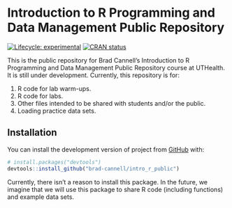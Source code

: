 
<!-- README.md is generated from README.Rmd. Please edit that file -->

# Introduction to R Programming and Data Management Public Repository

<!-- badges: start -->

[![Lifecycle:
experimental](https://img.shields.io/badge/lifecycle-experimental-orange.svg)](https://lifecycle.r-lib.org/articles/stages.html#experimental)
[![CRAN
status](https://www.r-pkg.org/badges/version/project)](https://CRAN.R-project.org/package=project)
<!-- badges: end -->

This is the public repository for Brad Cannell’s Introduction to R
Programming and Data Management Public Repository course at UTHealth. It
is still under development. Currently, this repository is for:

1.  R code for lab warm-ups.
2.  R code for labs.
3.  Other files intended to be shared with students and/or the public.
4.  Loading practice data sets.

## Installation

You can install the development version of project from
[GitHub](https://github.com/) with:

``` r
# install.packages("devtools")
devtools::install_github("brad-cannell/intro_r_public")
```

Currently, there isn’t a reason to install this package. In the future,
we imagine that we will use this package to share R code (including
functions) and example data sets.
